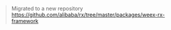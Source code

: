 > Migrated to a new repository https://github.com/alibaba/rx/tree/master/packages/weex-rx-framework
